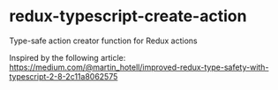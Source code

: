 # redux-typescript-create-action

Type-safe action creator function for Redux actions

Inspired by the following article: https://medium.com/@martin_hotell/improved-redux-type-safety-with-typescript-2-8-2c11a8062575
